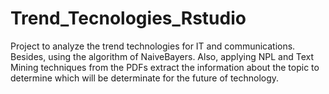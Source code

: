 # Trend_Tecnologies_Rstudio
Project to analyze the trend technologies for IT and communications. Besides, using the algorithm of NaiveBayers. Also, applying NPL and Text Mining techniques from the PDFs extract the information about the topic to determine which will be determinate for the future of technology.
